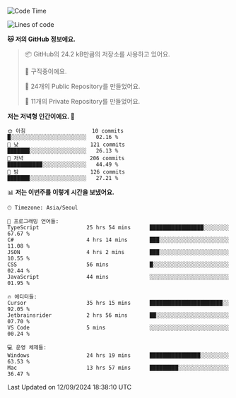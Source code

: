   <!--START_SECTION:waka-->
![Code Time](http://img.shields.io/badge/Code%20Time-810%20hrs%2045%20mins-blue)

![Lines of code](https://img.shields.io/badge/%EC%A0%80%EB%8A%94%20%EC%97%AC%ED%83%9C%EA%B9%8C%EC%A7%80%20-410.4%20thousand%20%EC%A4%84%EC%9D%98%20%EC%BD%94%EB%93%9C%EB%A5%BC%20%EC%9E%91%EC%84%B1%ED%96%88%EC%96%B4%EC%9A%94.-blue)

**🐱 저의 GitHub 정보에요.** 

> 📦 GitHub의 24.2 kB만큼의 저장소를 사용하고 있어요. 
 > 
> 💼 구직중이에요.
 > 
> 📜 24개의 Public Repository를 만들었어요. 
 > 
> 🔑 11개의 Private Repository를 만들었어요. 
 > 
**저는 저녁형 인간이에요. 🦉** 

```text
🌞 아침                     10 commits          █░░░░░░░░░░░░░░░░░░░░░░░░   02.16 % 
🌆 낮　                     121 commits         ███████░░░░░░░░░░░░░░░░░░   26.13 % 
🌃 저녁                     206 commits         ███████████░░░░░░░░░░░░░░   44.49 % 
🌙 밤　                     126 commits         ███████░░░░░░░░░░░░░░░░░░   27.21 % 
```


📊 **저는 이번주를 이렇게 시간을 보냈어요.** 

```text
🕑︎ Timezone: Asia/Seoul

💬 프로그래밍 언어들: 
TypeScript               25 hrs 54 mins      █████████████████░░░░░░░░   67.67 % 
C#                       4 hrs 14 mins       ███░░░░░░░░░░░░░░░░░░░░░░   11.08 % 
JSON                     4 hrs 2 mins        ███░░░░░░░░░░░░░░░░░░░░░░   10.55 % 
CSS                      56 mins             █░░░░░░░░░░░░░░░░░░░░░░░░   02.44 % 
JavaScript               44 mins             ░░░░░░░░░░░░░░░░░░░░░░░░░   01.95 % 

🔥 에디터들: 
Cursor                   35 hrs 15 mins      ███████████████████████░░   92.05 % 
Jetbrainsrider           2 hrs 56 mins       ██░░░░░░░░░░░░░░░░░░░░░░░   07.70 % 
VS Code                  5 mins              ░░░░░░░░░░░░░░░░░░░░░░░░░   00.24 % 

💻 운영 체제들: 
Windows                  24 hrs 19 mins      ████████████████░░░░░░░░░   63.53 % 
Mac                      13 hrs 57 mins      █████████░░░░░░░░░░░░░░░░   36.47 % 
```


 Last Updated on 12/09/2024 18:38:10 UTC
<!--END_SECTION:waka-->
